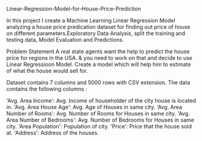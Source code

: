 Linear-Regression-Model-for-House-Price-Prediction

In this project I create a Machine Learning Linear Regression Model analyzing a house price predication dataset for finding out price of house on different parameters.Exploratory Data Analysis, split the training and testing data, Model Evaluation and Predictions.

Problem Statement A real state agents want the help to predict the house price for regions in the USA. & you need to work on that and decide to use Linear Regressioon Model. Create a model which will help him to estimate of what the house would sell for.

Dataset contains 7 columns and 5000 rows with CSV extension. The data contains the following columns :

'Avg. Area Income': Avg. Income of householder of the city house is located in. 'Avg. Area House Age': Avg. Age of Houses in same city. 'Avg. Area Number of Rooms': Avg. Number of Rooms for Houses in same city. 'Avg. Area Number of Bedrooms': Avg. Number of Bedrooms for Houses in same city. 'Area Population': Population of city. 'Price': Price that the house sold at. 'Address': Address of the houses.
